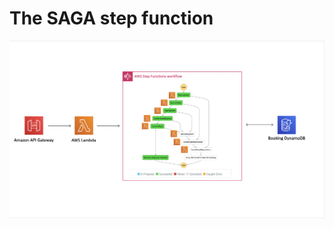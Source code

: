 # The SAGA step function

![alt text](https://github.com/sahilk335/AWS_CDK_Patterns_Serverless/blob/master/saga-step-function/assets/saga_architecture.png)